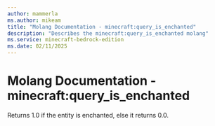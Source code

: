 ```yaml
---
author: mammerla
ms.author: mikeam
title: "Molang Documentation - minecraft:query_is_enchanted"
description: "Describes the minecraft:query_is_enchanted molang"
ms.service: minecraft-bedrock-edition
ms.date: 02/11/2025 
---
```


# Molang Documentation - minecraft:query_is_enchanted

Returns 1.0 if the entity is enchanted, else it returns 0.0.
